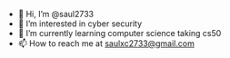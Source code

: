 - 👋 Hi, I’m @saul2733
- 👀 I’m interested in cyber security
- 🌱 I’m currently learning computer science taking cs50
- 📫 How to reach me at saulxc2733@gmail.com

<!---
saul2733/saul2733 is a ✨ special ✨ repository because its `README.md` (this file) appears on your GitHub profile.
You can click the Preview link to take a look at your changes.
--->
